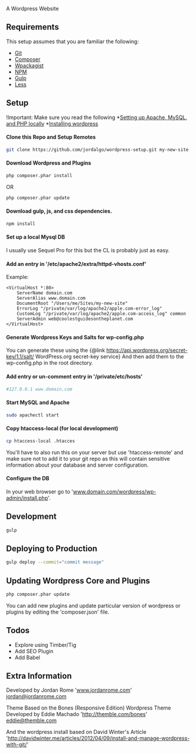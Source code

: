A Wordpress Website

## Requirements

This setup assumes that you are familiar the following:
* [Git](https://git-scm.com/)
* [Composer](https://getcomposer.org/)
* [Wpackagist](http://wpackagist.org/)
* [NPM](https://www.npmjs.com/)
* [Gulp](http://gulpjs.com/)
* [Less](http://lesscss.org/)

## Setup

!Important: Make sure you read the following
*[Setting up Apache, MySQL, and PHP locally](http://jason.pureconcepts.net/2012/10/install-apache-php-mysql-mac-os-x/)
*[Installing wordpress](https://codex.wordpress.org/Installing_WordPress)

#### Clone this Repo and Setup Remotes

```bash
git clone https://github.com/jordalgo/wordpress-setup.git my-new-site
```

#### Download Wordpress and Plugins

```bash
php composer.phar install
```

OR

```bash
php composer.phar update
```

#### Download gulp, js, and css dependencies.

```bash
npm install
```

#### Set up a local Mysql DB

I usually use Sequel Pro for this but the CL is probably just as easy.

#### Add an entry in '/etc/apache2/extra/httpd-vhosts.conf'

Example:
```
<VirtualHost *:80>
    ServerName domain.com
    ServerAlias www.domain.com
    DocumentRoot "/Users/me/Sites/my-new-site"
    ErrorLog "/private/var/log/apache2/apple.com-error_log"
    CustomLog "/private/var/log/apache2/apple.com-access_log" common
    ServerAdmin web@coolestguidesontheplanet.com
</VirtualHost>
```

#### Generate Wordpress Keys and Salts for wp-config.php

You can generate these using the {@link https://api.wordpress.org/secret-key/1.1/salt/ WordPress.org secret-key service}
And then add them to the wp-config.php in the root directory.

#### Add entry or un-comment entry in '/private/etc/hosts'

```bash
#127.0.0.1 www.domain.com
```

#### Start MySQL and Apache

```bash
sudo apachectl start
```

#### Copy htaccess-local (for local development)

```bash
cp htaccess-local .htacces
```

You'll have to also run this on your server but use 'htaccess-remote'
and make sure not to add it to your git repo as this will contain sensitive
information about your database and server configuration.

#### Configure the DB

In your web browser go to 'www.domain.com/wordpress/wp-admin/install.php'.

## Development

```bash
gulp
```

## Deploying to Production

```bash
gulp deploy --commit="commit message"
```

## Updating Wordpress Core and Plugins

```bash
php composer.phar update
```

You can add new plugins and update particular version of wordpress or plugins
by editing the 'composer.json' file.

## Todos
* Explore using Timber/Tig
* Add SEO Plugin
* Add Babel

## Extra Information


Developed by Jordan Rome
'www.jordanrome.com'
jordan@jordanrome.com

Theme Based on the Bones (Responsive Edition) Wordpress Theme
Developed by Eddie Machado
'http://themble.com/bones'
eddie@themble.com

And the wordpress install based on
David Winter's Article
'http://davidwinter.me/articles/2012/04/09/install-and-manage-wordpress-with-git/'


